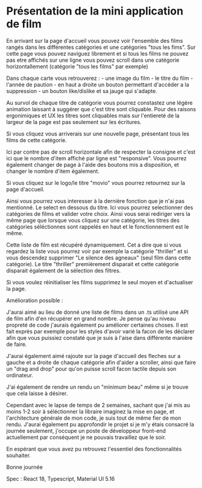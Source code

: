 # Présentation de la mini application de film

En arrivant sur la page d'accueil vous pouvez voir l'ensemble des films rangés dans les différentes catégories et une catégories "tous les fims".
Sur cette page vous pouvez naviguez librement et si tous les films ne pouvez pas etre affichés sur une ligne vous pouvez scroll dans une catégorie horizontallement (catégorie "tous les films" par exemple)

Dans chaque carte vous retrouverez : 
    - une image du film 
    - le titre du film
    - l'année de paution 
    - en haut a droite un bouton permettant d'accéder a la suppression 
    - un bouton like/dislike et sa jauge qui s'adapte. 

Au survol de chaque titre de catégorie vous pourrez constastez une légère animation laissant à suggérer que c'est titre sont cliquable. Pour des raisons ergonimiques et UX les titres sont cliquables mais sur l'entiereté de la largeur de la page est pas seulement sur les écritures. 

Si vous cliquez vous arriverais sur une nouvelle page, présentant tous les films de cette catégorie. 

Ici par contre pas de scroll horizontale afin de respecter la consigne et c'est ici que le nombre d'item affiché par ligne est "responsive".
Vous pourrez également changer de page à l'aide des boutons mis a disposition, et changer le nombre d'item également.

Si vous cliquez sur le logo/le titre "movio" vous pourrez retournez sur la page d'accueil.

Ainsi vous pourrez vous interesser à la dernière fonction que je n'ai pas mentionné. Le select en dessous du titre. Ici vous pourrez selectionner des catégories de films et valider votre choix. Ainsi vous serai rediriger vers la même page que lorsque vous cliquez sur une catégorie, les titres des catégories séléctionnes sont rappelés en haut et le fonctionnement est le même. 

Cette liste de film est récupéré dynamiquement. Cet a dire que si vous regardez la liste vous pourrez voir par exemple la catégorie "thriller" et si vous descendez  supprimer "Le silence des agneaux" (seul film dans cette catégorie). Le titre "thriller" premièrement disparait et cette catégorie disparait également de la sélection des filtres.

Si vous voulez réinitialiser les films supprimez le seul moyen et d'actualiser la page. 

Amélioration possible :

J'aurai aimé au lieu de donné une liste de films dans un .ts utilisé une API de film afin d'en récupérer en grand nombre. Je pense qu'au niveau propreté de code j'aurais également pu améliorer certaines choses. Il est fait exprès par exemple pour les styles d'avoir varié la facon de les déclarer afin que vous puissiez constaté que je suis à l'aise dans différente manière de faire. 

J'aurai également aimé rajoute sur la page d'accueil des fleches sur a gauche et a droite de chaque catégorie afin d'aider a scroller, ainsi que faire un "drag and drop" pour qu'on puisse scroll facon tactile depuis son ordinateur. 

J'ai également de rendre un rendu un "minimum beau" même si je trouve que cela laisse à désirer. 

Cependant avec le lapse de temps de 2 semaines, sachant que j'ai mis au moins 1-2 soir à séléctionner la libraire imaginez la mise en page, et l'architecture générale de mon code, je suis tout de même fier de mon rendu. J'aurai également pu approfondir le projet si je m'y étais consacré la journée seulement, j'occupe un poste de développeur front-end actuellement par conséquent je ne pouvais travaillez que le soir. 

En espérant que vous avez pu retrouvez l'essentiel des fonctionnalités souhaiter. 

Bonne journée

Spec : React 18, Typescript, Material UI 5.16

